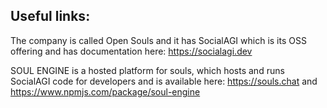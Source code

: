 ## Useful links:

The company is called Open Souls and it has SocialAGI which is its OSS offering and has documentation here: https://socialagi.dev

SOUL ENGINE is a hosted platform for souls, which hosts and runs SocialAGI code for developers and is available here: https://souls.chat and https://www.npmjs.com/package/soul-engine

